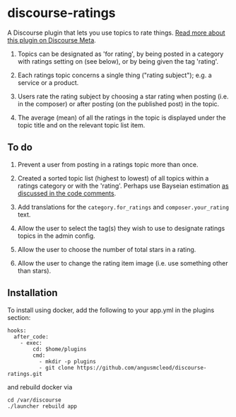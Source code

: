 # discourse-ratings

A Discourse plugin that lets you use topics to rate things. [Read more about this plugin on Discourse Meta](https://meta.discourse.org/t/topic-star-ratings/39578).

1. Topics can be designated as 'for rating', by being posted in a category with ratings setting on (see below), or by being given the tag 'rating'.

2. Each ratings topic concerns a single thing ("rating subject"); e.g. a service or a product.

3. Users rate the rating subject by choosing a star rating when posting (i.e. in the composer) or after posting (on the published post) in the topic.

4. The average (mean) of all the ratings in the topic is displayed under the topic title and on the relevant topic list item.  

## To do

1. Prevent a user from posting in a ratings topic more than once.

2. Created a sorted topic list (highest to lowest) of all topics within a ratings category or with the 'rating'. Perhaps use Bayseian estimation [as discussed in the code comments](https://github.com/angusmcleod/discourse-ratings/blob/master/plugin.rb#L40).

3. Add translations for the ``category.for_ratings`` and ``composer.your_rating`` text.

4. Allow the user to select the tag(s) they wish to use to designate ratings topics in the admin config.

5. Allow the user to choose the number of total stars in a rating.

6. Allow the user to change the rating item image (i.e. use something other than stars).

## Installation

To install using docker, add the following to your app.yml in the plugins section:

```
hooks:
  after_code:
    - exec:
        cd: $home/plugins
        cmd:
          - mkdir -p plugins
          - git clone https://github.com/angusmcleod/discourse-ratings.git
```

and rebuild docker via

```
cd /var/discourse
./launcher rebuild app
```
